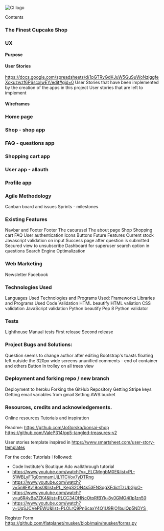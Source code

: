 ![CI logo](https://codeinstitute.s3.amazonaws.com/fullstack/ci_logo_small.png)


Contents
### The Finest Cupcake Shop
### UX
#### Purpose
#### User Stories
https://docs.google.com/spreadsheets/d/1pGTRyGdKJuW5GuSuWoNzlggfeXokuzwzf6P6scxlwEY/edit#gid=0 
User Stories that have been implemented by the creation of the apps in this project
User stories that are left to implement
#### Wireframes
### Home page
### Shop - shop app
### FAQ - questions app
### Shopping cart app
### User app - allauth
### Profile app

### Agile Methodology
Canban board and issues
Sprints - milestones

### Existing Features
Navbar and Footer
Footer
The caourusel
The about page
Shop
Shopping cart
FAQ
User authentication
Icons
Buttons
Future Features
Current stock
Javascript validation on input
Success page after question is submitted
Secured view to unsubscribe
Dashboard for superuser
search option in questions
Search Engine Optimalization

### Web Marketing
Newsletter
Facebook

### Technologies Used
Languages Used
Technologies and Programs Used:
Frameworks Libraries and Programs Used
Code Validation
HTML beautify
HTML valiation
CSS validation
JavaScript validation
Python beautify
Pep 8
Python validator
### Tests
Lighthouse
Manual tests
First release
Second release
### Project Bugs and Solutions:
 

Question seems to change author after editing
Bootstrap's toasts floating left outside the 320px wide screens
ununified comments - end of container and others
Button In trolley on all trees view
### Deployment and forking repo / new branch
Deployment to heroku
Forking the GitHub Repository
Getting Stripe keys
Getting email variables from gmail
Setting AWS bucket



### Resources, credits and acknowledgements. 
Online resources
Tutorials and inspiration

Readme: 
https://github.com/JoGorska/bonsai-shop
https://github.com/ValeP314/pp5-tangled-treasures-v2

User stories template inspired in https://www.smartsheet.com/user-story-templates

For the code: 
Tutorials I followed:

- Code Institute's Boutique Ado walkthrough tutorial
- https://www.youtube.com/watch?v=_ELCMngbM0E&list=PL-51WBLyFTg0omnamUjL1TCVov7yDTRng
- https://www.youtube.com/watch?v=5n8FKv19os0&list=PL_KegS2ON4s53FNSqgXFdictTzUbGjoO-
- https://www.youtube.com/watch?v=u6R4vBa7ZK4&list=PLCC34OHNcOtpRfBYk-8y0GMO4i1p1zn50
- https://www.youtube.com/watch?v=UqSJCVePEWU&list=PLOLrQ9Pn6caxY4Q1U9RjO1bulQp5NDYS_


Register Form
https://github.com/flatplanet/musker/blob/main/musker/forms.py